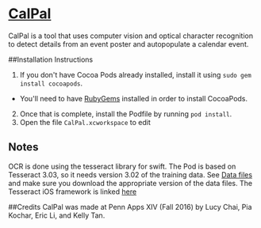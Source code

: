 # [CalPal](http://calendarpal.me/)

CalPal is a tool that uses computer vision and optical character recognition to detect details from an event poster and autopopulate a calendar event.

##Installation Instructions
1. If you don't have Cocoa Pods already installed, install it using `sudo gem install cocoapods`.
  - You'll need to have [RubyGems][rubygems] installed in order to install CocoaPods.
2. Once that is complete, install the Podfile by running `pod install`.
3. Open the file `CalPal.xcworkspace` to edit

## Notes
OCR is done using the tesseract library for swift. The Pod is based on Tesseract 3.03, so it needs version 3.02 of the training data. See [Data files][datafiles] and make sure you download the appropriate version of the data files. The Tesseract iOS framework is linked [here][tesseract-ios]

[getting-started]: https://cloud.google.com/vision/docs/getting-started
[cloud-console]: https://console.cloud.google.com
[billing]: https://console.cloud.google.com/billing?project=_
[enable-vision]: https://console.cloud.google.com/apis/api/vision.googleapis.com/overview?project=_
[api-key]: https://console.cloud.google.com/apis/credentials?project=_
[rubygems]: https://rubygems.org/pages/download
[datafiles]:https://github.com/tesseract-ocr/tesseract/wiki/Data-Files
[tesseract-ios]: https://github.com/gali8/Tesseract-OCR-iOS

##Credits
CalPal was made at Penn Apps XIV (Fall 2016) by Lucy Chai, Pia Kochar, Eric Li, and Kelly Tan.
